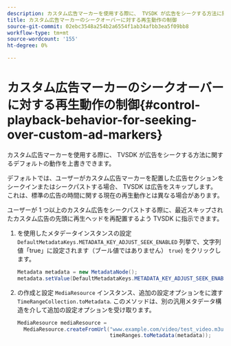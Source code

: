 ```yaml
---
description: カスタム広告マーカーを使用する際に、 TVSDK が広告をシークする方法に関するデフォルトの動作を上書きできます。
title: カスタム広告マーカーのシークオーバーに対する再生動作の制御
source-git-commit: 02ebc3548a254b2a6554f1ab34afbb3ea5f09bb8
workflow-type: tm+mt
source-wordcount: '155'
ht-degree: 0%

---
```


# カスタム広告マーカーのシークオーバーに対する再生動作の制御{#control-playback-behavior-for-seeking-over-custom-ad-markers}

カスタム広告マーカーを使用する際に、 TVSDK が広告をシークする方法に関するデフォルトの動作を上書きできます。

デフォルトでは、ユーザーがカスタム広告マーカーを配置した広告セクションをシークインまたはシークパストする場合、 TVSDK は広告をスキップします。 これは、標準の広告の時間に関する現在の再生動作とは異なる場合があります。

ユーザーが 1 つ以上のカスタム広告をシークパストする際に、最近スキップされたカスタム広告の先頭に再生ヘッドを再配置するよう TVSDK に指示できます。

1. を使用したメタデータインスタンスの設定 `DefaultMetadataKeys.METADATA_KEY_ADJUST_SEEK_ENABLED` 列挙で、文字列値「true」に設定されます（ブール値ではありません） `true`) をクリックします。

   ```java
   Metadata metadata = new MetadataNode(); 
   metadata.setValue(DefaultMetadataKeys.METADATA_KEY_ADJUST_SEEK_ENABLED.getValue(),"true");
   ```

1. の作成と設定 `MediaResource` インスタンス、追加の設定オプションをに渡す `TimeRangeCollection.toMetadata`. このメソッドは、別の汎用メタデータ構造を介して追加の設定オプションを受け取ります。

   ```java
   MediaResource mediaResource =  
     MediaResource.createFromUrl("www.example.com/video/test_video.m3u8", 
                                 timeRanges.toMetadata(metadata));
   ```
